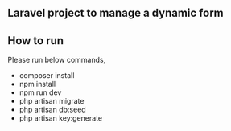 
## Laravel project to manage a dynamic form

## How to run

Please run below commands,

- composer install
- npm install
- npm run dev
- php artisan migrate
- php artisan db:seed
- php artisan key:generate
